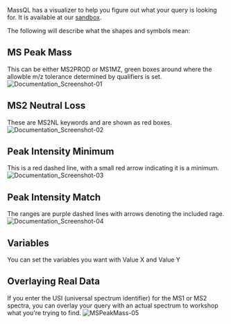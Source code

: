 MassQL has a visualizer to help you figure out what your query is looking for. It is available at our [sandbox](https://msql.ucsd.edu/). 

The following will describe what the shapes and symbols mean:

## MS Peak Mass

This can be either MS2PROD or MS1MZ, green boxes around where the allowble m/z tolerance determined by qualifiers is set. 
![Documentation_Screenshot-01](https://user-images.githubusercontent.com/54959775/133171895-7b1e8a96-47fc-4662-ac36-10b0a918f941.png)

## MS2 Neutral Loss

These are MS2NL keywords and are shown as red boxes. 
![Documentation_Screenshot-02](https://user-images.githubusercontent.com/54959775/133171982-202de777-c5a9-48da-8b62-2efe5876aba6.png)

## Peak Intensity Minimum

This is a red dashed line, with a small red arrow indicating it is a minimum. 
![Documentation_Screenshot-03](https://user-images.githubusercontent.com/54959775/133171929-ef6a1c35-a635-476a-b880-7d152d680df8.png)

## Peak Intensity Match

The ranges are purple dashed lines with arrows denoting the included rage. 
![Documentation_Screenshot-04](https://user-images.githubusercontent.com/54959775/133171935-38ff026d-e7bf-4da2-998d-ca8b0a8a660c.png)

## Variables

You can set the variables you want with Value X and Value Y

## Overlaying Real Data

If you enter the USI (universal spectrum identifier) for the MS1 or MS2 spectra, you can overlay your query with an actual spectrum to workshop what you're trying to find. 
![MSPeakMass-05](https://user-images.githubusercontent.com/54959775/133172789-ba385556-2cf7-4b57-86a6-b47670893ef5.png)

